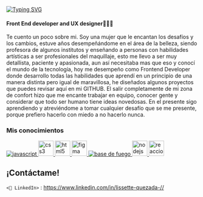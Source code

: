 [![Typing SVG](https://readme-typing-svg.demolab.com?font=Fira+Code&size=24&pause=1000&color=8CE4F7&width=435&lines=Hola+soy+Liss%F0%9F%91%8B%F0%9F%8F%BB)](https://git.io/typing-svg)
#### Front End developer and UX designer👩🏻‍💻
Te cuento un poco sobre mi.
Soy una mujer que le encantan los desafíos y los cambios, estuve años desempeñándome en el área de la belleza, siendo profesora de algunos institutos y enseñando a personas con habilidades artísticas a ser profesionales del maquillaje, esto me llevo a ser muy detallista, paciente y apasionada, aun así necesitaba mas que eso y conocí el mundo de la tecnología, hoy me desempeño como Frontend Developer donde desarrollo todas las habilidades que aprendí en un principio de una manera distinta pero igual de maravillosa, he diseñados algunos proyectos que puedes revisar aquí en mi GITHUB. El salir completamente de mi zona de confort hizo que me encante trabajar en equipo, conocer gente y considerar que todo ser humano tiene ideas novedosas. En el presente sigo aprendiendo y atreviéndome a tomar cualquier desafío que se me presente, porque prefiero hacerlo con miedo a no hacerlo nunca. 

### Mis conocimientos

 <a href="https://developer.mozilla.org/en-US/docs/Web/JavaScript" target="_blank" rel="noreferrer"> <img src="https://raw.githubusercontent.com /devicons/devicon/master/icons/javascript/javascript-original.svg" alt="javascript" ancho="40" altura="40"/> </a>
 <a href="https://www.w3schools.com/css/" target="_blank" rel="noreferrer"> <img src="https://raw.githubusercontent.com/devicons/devicon/master/ iconos/css3/css3-original-wordmark.svg" alt="css3" width="40" height="40"/> </a>
<a href="https://www.w3.org/html/" target="_blank" rel="noreferrer"> <img src="https://raw.githubusercontent.com/devicons/devicon/master/ icons/html5/html5-original-wordmark.svg" alt="html5" width="40" height="40"/> </a> <a href="https://www.figma.com/" objetivo ="_blank" rel="noreferrer"> <img src="https://www.vectorlogo.zone/logos/figma/figma-icon.svg" alt="figma" width="40" height="40" /> </a>
 <a href="https://firebase.google.com/" target="_blank" rel="noreferrer"> <img src="https://www.vectorlogo.zone/logos/firebase/firebase-icon. svg" alt="base de fuego" ancho="40" altura="40"/> </a>
 <a href="https://nodejs.org" target="_blank" rel="noreferrer"> <img src="https://raw.githubusercontent.com/devicons/devicon/master/icons/nodejs/nodejs -original-wordmark.svg" alt="nodejs" width="40" height="40"/> </a>
 <a href="https: //reactjs.org/" target="_blank" rel="noreferrer"> <img src="https://raw.githubusercontent.com/devicons/devicon/master/icons/react/ react-original-wordmark.svg " alt="reaccionar" width="40" height="40"/> </a>

## ¡Contáctame!
`<💼 LinkedIn>` : <https://www.linkedin.com/in/lissette-quezada-//>
